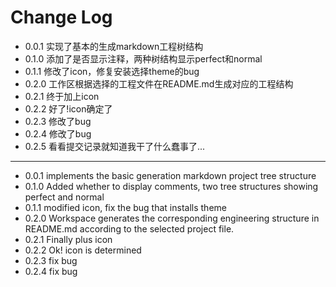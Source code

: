# Change Log

* 0.0.1 实现了基本的生成markdown工程树结构
* 0.1.0 添加了是否显示注释，两种树结构显示perfect和normal
* 0.1.1 修改了icon，修复安装选择theme的bug
* 0.2.0 工作区根据选择的工程文件在README.md生成对应的工程结构
* 0.2.1 终于加上icon
* 0.2.2 好了!icon确定了
* 0.2.3 修改了bug
* 0.2.4 修改了bug
* 0.2.5 看看提交记录就知道我干了什么蠢事了...
***
* 0.0.1 implements the basic generation markdown project tree structure
* 0.1.0 Added whether to display comments, two tree structures showing perfect and normal
* 0.1.1 modified icon, fix the bug that installs theme
* 0.2.0 Workspace generates the corresponding engineering structure in README.md according to the selected project file.
* 0.2.1 Finally plus icon
* 0.2.2 Ok! icon is determined
* 0.2.3 fix bug
* 0.2.4 fix bug
